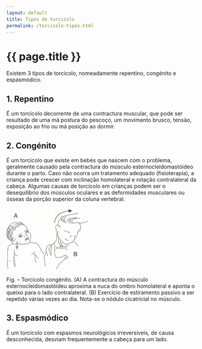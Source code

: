 ```yaml
---
layout: default
title: Tipos de torcicolo
permalink: /torcicolo-tipos.html
---
```


# {{ page.title }}

Existem 3 tipos de torcicolo, nomeadamente repentino, congénito e espasmódico.

## 1. Repentino

É um torcicolo decorrente de uma contractura muscular, que pode ser resultado de uma má postura do pescoço, um movimento brusco, tensão, exposição ao frio ou má posição ao dormir.

## 2. Congénito

É um torcicolo que existe em bebés que nascem com o problema, geralmente causado pela contractura do músculo esternocleidomastóideo durante o parto. Caso não ocorra um tratamento adequado (fisioterapia), a criança pode crescer com inclinação homolateral e rotação contralateral da cabeça. Algumas causas de torcicolo em crianças podem ser o desequilíbrio dos músculos oculares e as deformidades musculares ou ósseas da porção superior da coluna vertebral.

![Torcicolo congénito](/assets/torcicolo-congenito.jpg "Torcicolo congénito")

Fig. – Torcicolo congénito. (A) A contractura do músculo esternocleidomastóideu aproxima a nuca do ombro homolateral e aponta o queixo para o lado contralateral. (B) Exercício de estiramento passivo a ser repetido várias vezes ao dia. Nota-se o nódulo cicatricial no músculo.

## 3. Espasmódico

É um torcicolo com espasmos neurológicos irreversíveis, de causa desconhecida, desviam frequentemente a cabeça para um lado.

